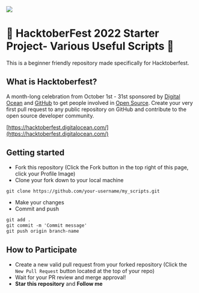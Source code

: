 <img src="https://hacktoberfest.com/_next/static/media/opengraph.da6e44c0.png">

# 🎃 HacktoberFest 2022 Starter Project- Various Useful Scripts 🎃

This is a beginner friendly repository made specifically for Hacktoberfest.

## What is Hacktoberfest?

A month-long celebration from October 1st - 31st sponsored by [Digital Ocean](https://hacktoberfest.digitalocean.com/) and [GitHub](https://github.com/blog/2433-celebrate-open-source-this-october-with-hacktoberfest) to get people involved in [Open Source](https://github.com/open-source). Create your very first pull request to any public repository on GitHub and contribute to the open source developer community.

[https://hacktoberfest.digitalocean.com/](https://hacktoberfest.digitalocean.com/)

## Getting started

- Fork this repository (Click the Fork button in the top right of this page, click your Profile Image)
- Clone your fork down to your local machine

```markdown
git clone https://github.com/your-username/my_scripts.git
```

- Make your changes
- Commit and push

```markdown
git add .
git commit -m 'Commit message'
git push origin branch-name
```

## How to Participate

- Create a new valid pull request from your forked repository (Click the `New Pull Request` button located at the top of your repo)
- Wait for your PR review and merge approval!
- **Star this repository** and **Follow me**
